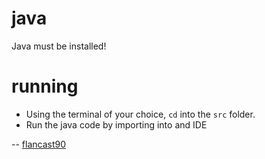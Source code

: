 # java
Java must be installed!

# running
- Using the terminal of your choice, ``cd`` into the ``src`` folder.
- Run the java code by importing into and IDE

-- [flancast90](https://github.com/flancast90)
